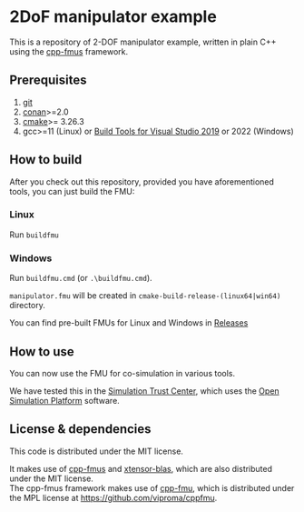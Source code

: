 # 2DoF manipulator example

This is a repository of 2-DOF manipulator example, written in plain C++ using the
[cpp-fmus] framework.

## Prerequisites

1. [git]
2. [conan]>=2.0
3. [cmake]>= 3.26.3
4. gcc>=11 (Linux) or [Build Tools for Visual Studio 2019] or 2022 (Windows)

## How to build

After you check out this repository, provided you have aforementioned tools, you can just build the FMU:

### Linux

Run `buildfmu`

### Windows

Run `buildfmu.cmd` (or `.\buildfmu.cmd`).

`manipulator.fmu` will be created in `cmake-build-release-(linux64|win64)` directory.

You can find pre-built FMUs for Linux and Windows in [Releases](https://github.com/dnv-opensource/blogpost-2dof-manipulator/releases)

## How to use

You can now use the FMU for co-simulation in various tools.

We have tested this in the [Simulation Trust Center], which uses the [Open Simulation Platform] software.

## License & dependencies

This code is distributed under the MIT license.

It makes use of [cpp-fmus] and [xtensor-blas], which are also distributed under the MIT license.</br>
The cpp-fmus framework makes use of [cpp-fmu], which is distributed under the MPL license at https://github.com/viproma/cppfmu.

[cpp-fmus]: https://github.com/open-simulation-platform/cpp-fmus
[cpp-fmu]: https://github.com/viproma/cppfmu
[xtensor-blas]: https://github.com/xtensor-stack/xtensor-blas/
[git]: https://git-scm.com/
[conan]: https://conan.io/
[cmake]: https://cmake.org
[Build Tools for Visual Studio 2019]: https://visualstudio.microsoft.com/vs/older-downloads/
[Open Simulation Platform]: https://opensimulationplatform.com/
[Simulation Trust Center]: https://store.veracity.com/simulation-trust-center
